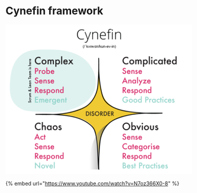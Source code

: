 # Cynefin framework

![](../.gitbook/assets/image%20%282%29.png)

{% embed url="https://www.youtube.com/watch?v=N7oz366X0-8" %}

